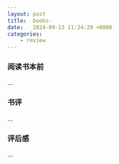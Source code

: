 ```yaml
---
layout: post
title:  books-
date:   2024-09-13 11:24:29 +0800
categories: 
    - review 
---
```


### 阅读书本前

...

### 书评

...

### 评后感

...